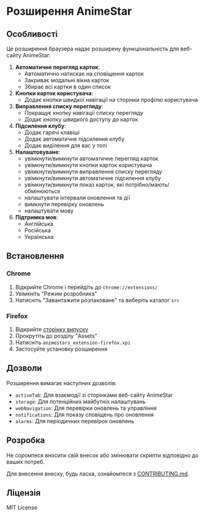 # Розширення AnimeStar

## Особливості

Це розширення браузера надає розширену функціональність для веб-сайту AnimeStar:

1. **Автоматичне перегляд карток**:
    - Автоматично натискає на сповіщення карток
    - Закриває модальні вікна карток
    - Збирає всі картки в один список
2. **Кнопки карток користувача**: 
    - Додає кнопки швидкої навігації на сторінки профілю користувача
3. **Виправлення списку перегляду**: 
    - Покращує кнопку навігації списку перегляду
    - Додає кнопку швидкого доступу до карток
4. **Підсилення клубу**: 
    - Додає гарячі клавіші
    - Додає автоматичне підсилення клубу
    - Додає виділення для вас у топі
5. **Налаштовуване**: 
    - увімкнути/вимкнути автоматичне перегляд карток
    - увімкнути/вимкнути кнопки карток користувача
    - увімкнути/вимкнути виправлення списку перегляду
    - увімкнути/вимкнути автоматичне підсилення клубу
    - увімкнути/вимкнути показ карток, які потрібно/мають/обмінюються
    - налаштувати інтервали оновлення та дії
    - вимкнути перевірку оновлень
    - налаштувати мову
6. **Підтримка мов**: 
    - Англійська
    - Російська
    - Українська

## Встановлення

### Chrome
1. Відкрийте Chrome і перейдіть до `chrome://extensions/`
2. Увімкніть "Режим розробника"
3. Натисніть "Завантажити розпаковане" та виберіть каталог `src`

### Firefox
1. Відкрийте [сторінку випуску](https://github.com/Teri-anric/AnimeStarsExtensions/releases/)
2. Прокрутіть до розділу "Assets"
3. Натисніть `animestars_extension-firefox.xpi`
4. Застосуйте установку розширення

## Дозволи

Розширення вимагає наступних дозволів:
- `activeTab`: Для взаємодії зі сторінками веб-сайту AnimeStar
- `storage`: Для потенційних майбутніх налаштувань
- `webNavigation`: Для перевірки оновлень та управління
- `notifications`: Для показу сповіщень про оновлення
- `alarms`: Для періодичних перевірок оновлень

## Розробка

Не соромтеся вносити свій внесок або змінювати скрипти відповідно до ваших потреб.

Для внесення внеску, будь ласка, ознайомтеся з [CONTRIBUTING.md](./CONTRIBUTING.md).

## Ліцензія

MIT License 